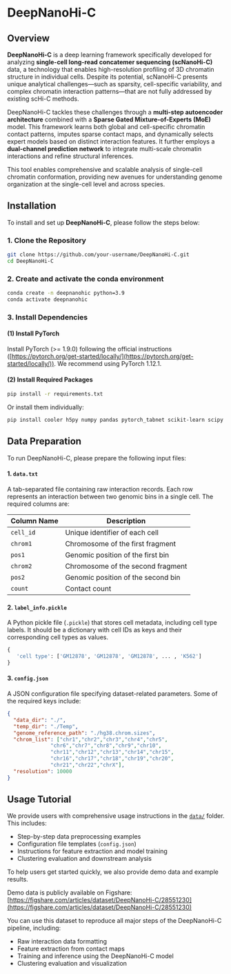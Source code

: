 # DeepNanoHi-C

##  Overview

**DeepNanoHi-C** is a deep learning framework specifically developed for analyzing **single-cell long-read concatemer sequencing (scNanoHi-C)** data, a technology that enables high-resolution profiling of 3D chromatin structure in individual cells. Despite its potential, scNanoHi-C presents unique analytical challenges—such as sparsity, cell-specific variability, and complex chromatin interaction patterns—that are not fully addressed by existing scHi-C methods.

DeepNanoHi-C tackles these challenges through a **multi-step autoencoder architecture** combined with a **Sparse Gated Mixture-of-Experts (MoE)** model. This framework learns both global and cell-specific chromatin contact patterns, imputes sparse contact maps, and dynamically selects expert models based on distinct interaction features. It further employs a **dual-channel prediction network** to integrate multi-scale chromatin interactions and refine structural inferences.

This tool enables comprehensive and scalable analysis of single-cell chromatin conformation, providing new avenues for understanding genome organization at the single-cell level and across species.


##  Installation

To install and set up **DeepNanoHi-C**, please follow the steps below:

### 1. Clone the Repository 

```bash
git clone https://github.com/your-username/DeepNanoHi-C.git
cd DeepNanoHi-C
```

### 2. Create and activate the conda environment
```bash
conda create -n deepnanohic python=3.9
conda activate deepnanohic
```

### 3. Install Dependencies
#### (1) Install PyTorch
Install PyTorch (>= 1.9.0) following the official instructions ([https://pytorch.org/get-started/locally/](https://pytorch.org/get-started/locally/)). We recommend using PyTorch 1.12.1.
#### (2) Install Required Packages
```bash
pip install -r requirements.txt
```
Or install them individually:
```bash
pip install cooler h5py numpy pandas pytorch_tabnet scikit-learn scipy
```

##  Data Preparation

To run DeepNanoHi-C, please prepare the following input files:

#### 1. `data.txt`

A tab-separated file containing raw interaction records. Each row represents an interaction between two genomic bins in a single cell. The required columns are:

| Column Name | Description                          |
|-------------|--------------------------------------|
| `cell_id`   | Unique identifier of each cell       |
| `chrom1`    | Chromosome of the first fragment     |
| `pos1`      | Genomic position of the first bin    |
| `chrom2`    | Chromosome of the second fragment    |
| `pos2`      | Genomic position of the second bin   |
| `count`     | Contact count |


#### 2. `label_info.pickle`

A Python pickle file (`.pickle`) that stores cell metadata, including cell type labels. It should be a dictionary with cell IDs as keys and their corresponding cell types as values.


 ```python
{
    'cell type': ['GM12878', 'GM12878', 'GM12878', ... , 'K562']
}
```


#### 3. `config.json`

A JSON configuration file specifying dataset-related parameters. Some of the required keys include:

```json
{
  "data_dir": "./",
  "temp_dir": "./Temp",
  "genome_reference_path": "./hg38.chrom.sizes",
  "chrom_list": ["chr1","chr2","chr3","chr4","chr5",
			  "chr6","chr7","chr8","chr9","chr10",
			  "chr11","chr12","chr13","chr14","chr15",
			  "chr16","chr17","chr18","chr19","chr20",
			  "chr21","chr22","chrX"],
  "resolution": 10000
}
```


##  Usage Tutorial

We provide users with comprehensive usage instructions in the [`data/`](./data) folder. This includes:

- Step-by-step data preprocessing examples  
- Configuration file templates (`config.json`)  
- Instructions for feature extraction and model training  
- Clustering evaluation and downstream analysis

To help users get started quickly, we also provide demo data and example results.

Demo data is publicly available on Figshare:  
[https://figshare.com/articles/dataset/DeepNanoHi-C/28551230](https://figshare.com/articles/dataset/DeepNanoHi-C/28551230)

You can use this dataset to reproduce all major steps of the DeepNanoHi-C pipeline, including:

- Raw interaction data formatting  
- Feature extraction from contact maps  
- Training and inference using the DeepNanoHi-C model  
- Clustering evaluation and visualization

